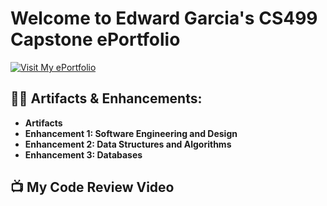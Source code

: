 # Welcome to Edward Garcia's CS499 Capstone ePortfolio

[![Visit My ePortfolio](https://img.shields.io/badge/ePortfolio-Visit-blue)](https://your-eportfolio-link.com)

## 👨‍💻 Artifacts & Enhancements:
- **Artifacts**
- **Enhancement 1: Software Engineering and Design**
- **Enhancement 2: Data Structures and Algorithms**
- **Enhancement 3: Databases**

## 📺 My Code Review Video


<!--
This is a ✨ _special_ ✨ repository because its `README.md` (this file) appears on your GitHub profile.

Here are some ideas to get you started:

- 🔭 I’m currently working on ...
- 🌱 I’m currently learning ...
- 👯 I’m looking to collaborate on ...
- 🤔 I’m looking for help with ...
- 💬 Ask me about ...
- 📫 How to reach me: ...
- 😄 Pronouns: ...
- ⚡ Fun fact: ...
-->
